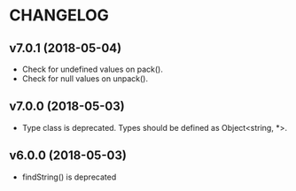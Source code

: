 # CHANGELOG

## v7.0.1 (2018-05-04)
- Check for undefined values on pack().
- Check for null values on unpack().

## v7.0.0 (2018-05-03)
- Type class is deprecated. Types should be defined as Object<string, *>.

## v6.0.0 (2018-05-03)
- findString() is deprecated